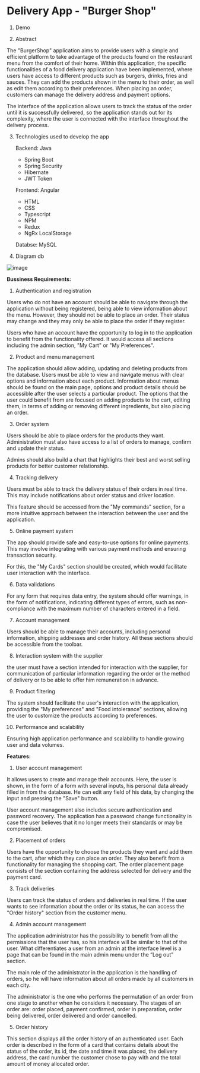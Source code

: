 # Delivery App - "Burger Shop"

1) Demo

  

2)  Abstract

  The "BurgerShop" application aims to provide users with a simple and efficient platform to take advantage of the products found on the restaurant menu from the comfort of their home. Within this application, the specific functionalities of a food delivery application have been implemented, where users have access to different products such as burgers, drinks, fries and sauces. They can add the products shown in the menu to their order, as well as edit them according to their preferences. When placing an order, customers can manage the delivery address and payment options.
  
  The interface of the application allows users to track the status of the order until it is successfully delivered, so the application stands out for its complexity, where the user is connected with the interface throughout the delivery process.

3) Technologies used to develop the app

   Backend: Java
     -  Spring Boot
     -  Spring Security
     -  Hibernate
     -  JWT Token
  
   Frontend: Angular
     -  HTML
     -  CSS
     -  Typescript
     -  NPM
     -  Redux
     -  NgRx LocalStorage
   
   Databse: MySQL

4)  Diagram db


![image](https://github.com/AdrianCosmin18/delivery-platform-api/assets/91340261/eb3dc1eb-f2dc-4cb3-a395-68bbdbedea40)


**Bussiness Requirements:**

1) Authentication and registration

Users who do not have an account should be able to navigate through the application without being registered, being able to view information about the menu. However, they should not be able to place an order. Their status may change and they may only be able to place the order if they register.

Users who have an account have the opportunity to log in to the application to benefit from the functionality offered. It would access all sections including the admin section, "My Cart" or "My Preferences".

2) Product and menu management

The application should allow adding, updating and deleting products from the database. Users must be able to view and navigate menus with clear options and information about each product. Information about menus should be found on the main page, options and product details should be accessible after the user selects a particular product. The options that the user could benefit from are focused on adding products to the cart, editing them, in terms of adding or removing different ingredients, but also placing an order.

3) Order system

Users should be able to place orders for the products they want. Administration must also have access to a list of orders to manage, confirm and update their status.

Admins should also build a chart that highlights their best and worst selling products for better customer relationship.

4) Tracking delivery

Users must be able to track the delivery status of their orders in real time. This may include notifications about order status and driver location.

This feature should be accessed from the "My commands" section, for a more intuitive approach between the interaction between the user and the application.

5) Online payment system

The app should provide safe and easy-to-use options for online payments. This may involve integrating with various payment methods and ensuring transaction security.

For this, the "My Cards" section should be created, which would facilitate user interaction with the interface.

6) Data validations

For any form that requires data entry, the system should offer warnings, in the form of notifications, indicating different types of errors, such as non-compliance with the maximum number of characters entered in a field.

7) Account management

Users should be able to manage their accounts, including personal information, shipping addresses and order history. All these sections should be accessible from the toolbar.

8) Interaction system with the supplier

the user must have a section intended for interaction with the supplier, for communication of particular information regarding the order or the method of delivery or to be able to offer him remuneration in advance.

9) Product filtering

The system should facilitate the user's interaction with the application, providing the "My preferences" and "Food intolerance" sections, allowing the user to customize the products according to preferences.

10) Performance and scalability

Ensuring high application performance and scalability to handle growing user and data volumes.

**Features:**

1) User account management

It allows users to create and manage their accounts. Here, the user is shown, in the form of a form with several inputs, his personal data already filled in from the database. He can edit any field of his data, by changing the input and pressing the "Save" button.

User account management also includes secure authentication and password recovery. The application has a password change functionality in case the user believes that it no longer meets their standards or may be compromised.

2) Placement of orders

Users have the opportunity to choose the products they want and add them to the cart, after which they can place an order. They also benefit from a functionality for managing the shopping cart. The order placement page consists of the section containing the address selected for delivery and the payment card.

3) Track deliveries

Users can track the status of orders and deliveries in real time. If the user wants to see information about the order or its status, he can access the "Order history" section from the customer menu.

4) Admin account management

The application administrator has the possibility to benefit from all the permissions that the user has, so his interface will be similar to that of the user. What differentiates a user from an admin at the interface level is a page that can be found in the main admin menu under the “Log out” section.

The main role of the administrator in the application is the handling of orders, so he will have information about all orders made by all customers in each city.

The administrator is the one who performs the permutation of an order from one stage to another when he considers it necessary. The stages of an order are: order placed, payment confirmed, order in preparation, order being delivered, order delivered and order cancelled.

5) Order history

This section displays all the order history of an authenticated user. Each order is described in the form of a card that contains details about the status of the order, its id, the date and time it was placed, the delivery address, the card number the customer chose to pay with and the total amount of money allocated order.


